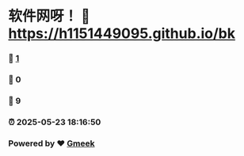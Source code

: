 # 软件网呀！ :link: https://h1151449095.github.io/bk 
### :page_facing_up: [1](https://h1151449095.github.io/bk/tag.html) 
### :speech_balloon: 0 
### :hibiscus: 9 
### :alarm_clock: 2025-05-23 18:16:50 
### Powered by :heart: [Gmeek](https://github.com/Meekdai/Gmeek)
